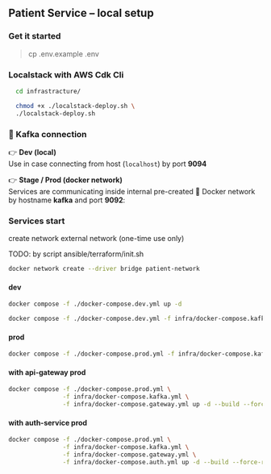## Patient Service – local setup

### Get it started
> cp .env.example .env

### Localstack with AWS Cdk Cli
```bash
  cd infrastracture/
```
```bash
  chmod +x ./localstack-deploy.sh \
  ./localstack-deploy.sh
```

### 🔌 Kafka connection

👉 **Dev (local)**  
Use in case connecting from host (`localhost`) by port **9094**

👉 **Stage / Prod (docker network)**  
Services are communicating inside internal pre-created 🐳 Docker network by hostname **kafka** and port **9092**:

### Services start

create network external network (one-time use only)

TODO: by script ansible/terraform/init.sh

```bash
docker network create --driver bridge patient-network
````

#### dev
```bash
docker compose -f ./docker-compose.dev.yml up -d
```
```bash
docker compose -f ./docker-compose.dev.yml -f infra/docker-compose.kafka.yml up -d
```

#### prod
```bash
docker compose -f ./docker-compose.prod.yml -f infra/docker-compose.kafka.yml up -d
```

#### with api-gateway prod
```bash
docker compose -f ./docker-compose.prod.yml \
               -f infra/docker-compose.kafka.yml \
               -f infra/docker-compose.gateway.yml up -d --build --force-recreate
```

#### with auth-service prod
```bash
docker compose -f ./docker-compose.prod.yml \
               -f infra/docker-compose.kafka.yml \
               -f infra/docker-compose.gateway.yml \
               -f infra/docker-compose.auth.yml up -d --build --force-recreate
```


